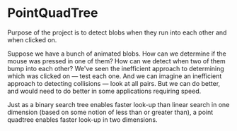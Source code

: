 # PointQuadTree
Purpose of the project is to detect blobs when they run into each other and when clicked on.

Suppose we have a bunch of animated blobs. How can we determine if the mouse was pressed in one of them? How can we detect when two of them bump into each other? We've seen the inefficient approach to determining which was clicked on — test each one. And we can imagine an inefficient approach to detecting collisions — look at all pairs. But we can do better, and would need to do better in some applications requiring speed.

Just as a binary search tree enables faster look-up than linear search in one dimension (based on some notion of less than or greater than), a point quadtree enables faster look-up in two dimensions.
